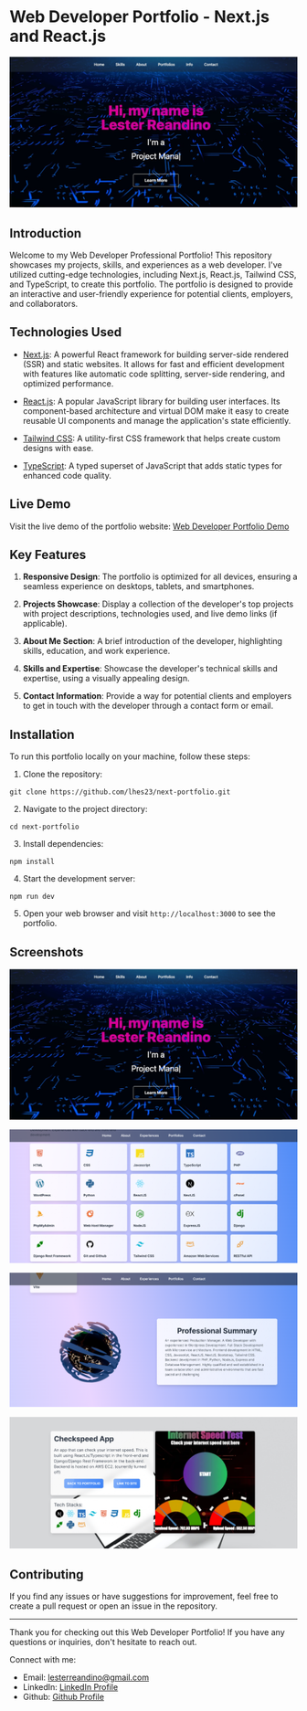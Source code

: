 # Web Developer Portfolio - Next.js and React.js

![Web Developer Portfolio](/public/images/portfolio/next-portfolio-lhes23.vercel.app.jpg)

## Introduction

Welcome to my Web Developer Professional Portfolio! This repository showcases my projects, skills, and experiences as a web developer. I've utilized cutting-edge technologies, including Next.js, React.js, Tailwind CSS, and TypeScript, to create this portfolio. The portfolio is designed to provide an interactive and user-friendly experience for potential clients, employers, and collaborators.

## Technologies Used

- [Next.js](https://nextjs.org/): A powerful React framework for building server-side rendered (SSR) and static websites. It allows for fast and efficient development with features like automatic code splitting, server-side rendering, and optimized performance.

- [React.js](https://react.dev/): A popular JavaScript library for building user interfaces. Its component-based architecture and virtual DOM make it easy to create reusable UI components and manage the application's state efficiently.

- [Tailwind CSS](https://tailwindcss.com/): A utility-first CSS framework that helps create custom designs with ease.

- [TypeScript](https://www.typescriptlang.org/): A typed superset of JavaScript that adds static types for enhanced code quality.

## Live Demo

Visit the live demo of the portfolio website: [Web Developer Portfolio Demo](https://next-portfolio-lhes23.vercel.app/)

## Key Features

1. **Responsive Design**: The portfolio is optimized for all devices, ensuring a seamless experience on desktops, tablets, and smartphones.

2. **Projects Showcase**: Display a collection of the developer's top projects with project descriptions, technologies used, and live demo links (if applicable).

3. **About Me Section**: A brief introduction of the developer, highlighting skills, education, and work experience.

4. **Skills and Expertise**: Showcase the developer's technical skills and expertise, using a visually appealing design.

5. **Contact Information**: Provide a way for potential clients and employers to get in touch with the developer through a contact form or email.

<!-- 6. **Blog Section**: An optional section where the developer can share their insights, tutorials, and thoughts related to web development. -->

## Installation

To run this portfolio locally on your machine, follow these steps:

1. Clone the repository:

```
git clone https://github.com/lhes23/next-portfolio.git
```

2. Navigate to the project directory:

```
cd next-portfolio
```

3. Install dependencies:

```
npm install
```

4. Start the development server:

```
npm run dev
```

5. Open your web browser and visit `http://localhost:3000` to see the portfolio.

## Screenshots

![Portfolio Screenshot 1](/public/images/portfolio/next-portfolio-lhes23.vercel.app.jpg)

![Portfolio Screenshot 2](/public/images/portfolio-web-1.png)

![Portfolio Screenshot 3](/public/images/portfolio-web-2.png)

![Portfolio Screenshot 3](/public/images/portfolio-web-3.png)

## Contributing

If you find any issues or have suggestions for improvement, feel free to create a pull request or open an issue in the repository.

---

Thank you for checking out this Web Developer Portfolio! If you have any questions or inquiries, don't hesitate to reach out.

Connect with me:

- Email: lesterreandino@gmail.com
- LinkedIn: [LinkedIn Profile](https://www.linkedin.com/in/lester-reandino/)
- Github: [Github Profile](https://github.com/lhes23)
